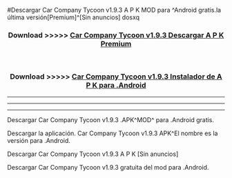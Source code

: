 #Descargar Car Company Tycoon v1.9.3 A P K MOD para ^Android gratis.la última versión[Premium]^[Sin anuncios] dosxq



<div align="center">
<h3>Download >>>>> <a href="https://es-web.web.app/?es= Car Company Tycoon v1.9.3">Car Company Tycoon v1.9.3 Descargar A P K Premium</a></h3><br>

<h3>Download >>>>> <a href="https://es-web.web.app/?es= Car Company Tycoon v1.9.3">Car Company Tycoon v1.9.3 Instalador de A P K para .Android</a></h3>
</div>


----------------------------------------------------------

----------------------------------------------------------

----------------------------------------------------------

Descargar Car Company Tycoon v1.9.3 .APK^MOD^ para .Android gratis.

Descargar la aplicación. Car Company Tycoon v1.9.3 APK^El nombre es la versión para .Android.

Descargar Car Company Tycoon v1.9.3 A P K [Sin anuncios]

Descargar Car Company Tycoon v1.9.3 gratuita del mod para .Android.